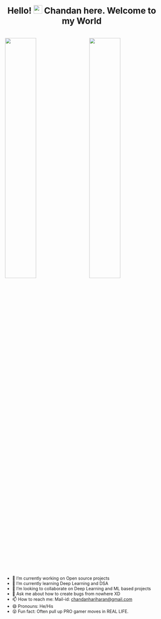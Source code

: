 ### <h1 align="center">Hello! <img src="https://media.giphy.com/media/hvRJCLFzcasrR4ia7z/giphy.gif" width="28"> Chandan here. Welcome to my World</h1>
<h1> </h1>

<img  src="https://github-readme-stats.vercel.app/api?username=Chandan-h-509&show_icons=true&hide_border=true&theme=chartreuse-dark" width="45%" align="right" >

<img  src="https://github-readme-streak-stats.herokuapp.com/?user=Chandan-h-509&hide_border=true&theme=chartreuse-dark" width="45%" >
<br />

<!--
**Chandan-h-509/Chandan-h-509** is a ✨ _special_ ✨ repository because its `README.md` (this file) appears on your GitHub profile.

Here are some ideas to get you started:
-->
- 🔭 I’m currently working on Open source projects
- 🌱 I’m currently learning Deep Learning and DSA
- 👯 I’m looking to collaborate on Deep Learning and ML based projects
- 💬 Ask me about how to create bugs from nowhere XD
- 📫 How to reach me: Mail-id: chandanhariharan@gmail.com
- 😄 Pronouns: He/His
- 😝 Fun fact: Often pull up PRO gamer moves in REAL LIFE.

